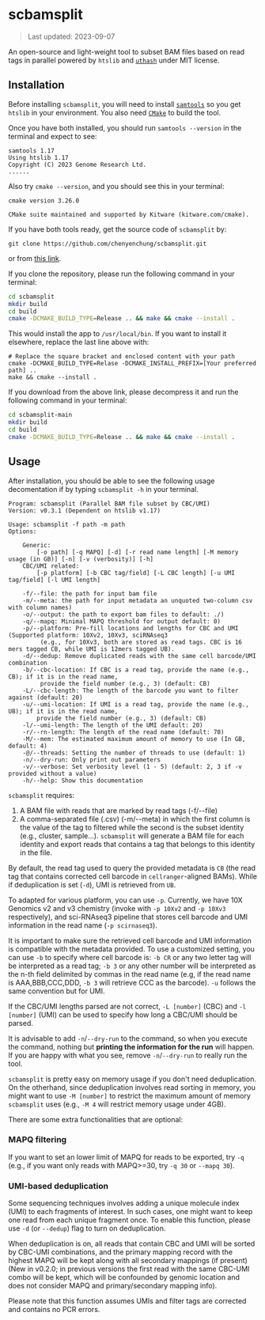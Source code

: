 # scbamsplit

> Last updated: 2023-09-07

An open-source and light-weight tool to subset BAM files based on read tags in parallel
powered by `htslib` and [`uthash`](https://troydhanson.github.io/uthash/) under MIT license.

## Installation

Before installing `scbamsplit`, you will need to install [`samtools`](http://www.htslib.org/) so you get
`htslib` in your environment. You also need [`CMake`](https://cmake.org/) to build the tool.

Once you have both installed, you should run `samtools --version` in the terminal and expect to see:

```
samtools 1.17
Using htslib 1.17
Copyright (C) 2023 Genome Research Ltd.
......
```

Also try `cmake --version`, and you should see this in your terminal:

```
cmake version 3.26.0

CMake suite maintained and supported by Kitware (kitware.com/cmake).
```

If you have both tools ready, get the source code of `scbamsplit` by:

```
git clone https://github.com/chenyenchung/scbamsplit.git
```

or from [this link](https://github.com/chenyenchung/scbamsplit/archive/refs/heads/main.zip).

If you clone the repository, please run the following command in
your terminal:

```bash
cd scbamsplit
mkdir build
cd build
cmake -DCMAKE_BUILD_TYPE=Release .. && make && cmake --install .
```
This would install the app to `/usr/local/bin`. If you want to install it elsewhere,
replace the last line above with:
```
# Replace the square bracket and enclosed content with your path
cmake -DCMAKE_BUILD_TYPE=Relase -DCMAKE_INSTALL_PREFIX=[Your preferred path] ..
make && cmake --install .
```


If you download from the above link, please decompress it and run the following command in
your terminal:

```bash
cd scbamsplit-main
mkdir build
cd build
cmake -DCMAKE_BUILD_TYPE=Release .. && make && cmake --install .
```
## Usage

After installation, you should be able to see the following usage decomentation if
by typing `scbamsplit -h` in your terminal.

```
Program: scbamsplit (Parallel BAM file subset by CBC/UMI)
Version: v0.3.1 (Dependent on htslib v1.17)

Usage: scbamsplit -f path -m path
Options:

    Generic:
        [-o path] [-q MAPQ] [-d] [-r read name length] [-M memory usage (in GB)] [-n] [-v (verbosity)] [-h]
    CBC/UMI related:
        [-p platform] [-b CBC tag/field] [-L CBC length] [-u UMI tag/field] [-l UMI length]

    -f/--file: the path for input bam file
    -m/--meta: the path for input metadata an unquoted two-column csv with column names)
    -o/--output: the path to export bam files to default: ./)
    -q/--mapq: Minimal MAPQ threshold for output default: 0)
    -p/--platform: Pre-fill locations and lengths for CBC and UMI (Supported platform: 10Xv2, 10Xv3, sciRNAseq3
         (e.g., for 10Xv3, both are stored as read tags. CBC is 16 mers tagged CB, while UMI is 12mers tagged UB).
    -d/--dedup: Remove duplicated reads with the same cell barcode/UMI combination
    -b/--cbc-location: If CBC is a read tag, provide the name (e.g., CB); if it is in the read name,
         provide the field number (e.g., 3) (default: CB)
    -L/--cbc-length: The length of the barcode you want to filter against (default: 20)
    -u/--umi-location: If UMI is a read tag, provide the name (e.g., UB); if it is in the read name,
        provide the field number (e.g., 3) (default: CB)
    -l/--umi-length: The length of the UMI default: 20)
    -r/--rn-length: The length of the read name (default: 70)
    -M/--mem: The estimated maximum amount of memory to use (In GB, default: 4)
    -@/--threads: Setting the number of threads to use (default: 1)
    -n/--dry-run: Only print out parameters
    -v/--verbose: Set verbosity level (1 - 5) (default: 2, 3 if -v provided without a value)
    -h/--help: Show this documentation
```

`scbamsplit` requires:

1. A BAM file with reads that are marked by read tags (-f/--file)
2. A comma-separated file (.csv) (-m/--meta) in which the first column is the value of the tag to filtered
while the second is the subset identity (e.g., cluster, sample...). `scbamsplit` will generate a BAM file
for each identity and export reads that contains a tag that belongs to this identity in the file.

By default, the read tag used to query the provided metadata is `CB` (the read tag that contains
corrected cell barcode in `cellranger`-aligned BAMs). While if deduplication is set (`-d`), UMI
is retrieved from `UB`.

To adapted for various platform, you can use `-p`. Currently, we have 10X Genomics v2 and
v3 chemistry (invoke with `-p 10Xv2` and `-p 10Xv3` respectively), and sci-RNAseq3 pipeline
that stores cell barcode and UMI information in the read name (`-p scirnaseq3`).

It is important to make sure the retrieved cell barcode and UMI information is compatible
with the metadata provided. To use a customized setting, you can use `-b` to specify where
cell barcode is: `-b CR` or any two letter tag will be interpreted as a read tag;
`-b 3` or any other number will be interpreted as the n-th field delimited by commas in
the read name (e.g, if the read name is AAA,BBB,CCC,DDD, `-b 3` will retrieve CCC as
the barcode). `-u` follows the same convention but for UMI.

If the CBC/UMI lengths parsed are not correct, `-L [number]` (CBC) and `-l [number]` (UMI)
can be used to specify how long a CBC/UMI should be parsed. 

It is advisable to add `-n`/`--dry-run` to the command, so when you execute the command, nothing but
**printing the information for the run** will happen. If you are happy with what you see, remove
`-n`/`--dry-run` to really run the tool.

`scbamsplit` is pretty easy on memory usage if you don't need deduplication. On the otherhand,
since deduplication involves read sorting in memory, you might want to use `-M [number]` to
restrict the maximum amount of memory `scbamsplit` uses (e.g., `-M 4` will restrict memory
usage under 4GB).

There are some extra functionalities that are optional:

### MAPQ filtering

If you want to set an lower limit of MAPQ for reads to be exported, try `-q`
(e.g., if you want only reads with MAPQ>=30, try `-q 30` or `--mapq 30`).

### UMI-based deduplication

Some sequencing techniques involves adding a unique molecule index (UMI) to
each fragments of interest. In such cases, one might want to keep one read
from each unique fragment once. To enable this function, please use
`-d` (or `--dedup`) flag to turn on deduplication.

When deduplication is on, all reads that contain CBC and UMI will be sorted by CBC-UMI
combinations, and the primary mapping record with the highest MAPQ will be kept along with
all secondary mappings (if present) (New in v0.2.0; in previous versions the first read
with the same CBC-UMI combo will be kept, which will be confounded by genomic location and
does not consider MAPQ and primary/secondary mapping info).

Please note that this function assumes UMIs and filter tags are corrected and contains
no PCR errors.
